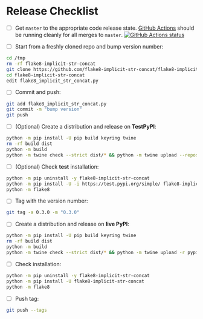 # Release Checklist

- [ ] Get `master` to the appropriate code release state.
      [GitHub Actions](https://github.com/flake8-implicit-str-concat/flake8-implicit-str-concat/actions)
      should be running cleanly for all merges to `master`.
      [![GitHub Actions status](https://github.com/flake8-implicit-str-concat/flake8-implicit-str-concat/workflows/Test/badge.svg)](https://github.com/flake8-implicit-str-concat/flake8-implicit-str-concat/actions)

* [ ] Start from a freshly cloned repo and bump version number:

```sh
cd /tmp
rm -rf flake8-implicit-str-concat
git clone https://github.com/flake8-implicit-str-concat/flake8-implicit-str-concat
cd flake8-implicit-str-concat
edit flake8_implicit_str_concat.py
```

- [ ] Commit and push:

```sh
git add flake8_implicit_str_concat.py
git commit -m "bump version"
git push
```

- [ ] (Optional) Create a distribution and release on **TestPyPI**:

```sh
python -m pip install -U pip build keyring twine
rm -rf build dist
python -m build
python -m twine check --strict dist/* && python -m twine upload --repository testpypi dist/*
```

- [ ] (Optional) Check **test** installation:

```sh
python -m pip uninstall -y flake8-implicit-str-concat
python -m pip install -U -i https://test.pypi.org/simple/ flake8-implicit-str-concat --extra-index-url https://pypi.org/simple --pre
python -m flake8
```

- [ ] Tag with the version number:

```sh
git tag -a 0.3.0 -m "0.3.0"
```

- [ ] Create a distribution and release on **live PyPI**:

```sh
python -m pip install -U pip build keyring twine
rm -rf build dist
python -m build
python -m twine check --strict dist/* && python -m twine upload -r pypi dist/*
```

- [ ] Check installation:

```sh
python -m pip uninstall -y flake8-implicit-str-concat
python -m pip install -U flake8-implicit-str-concat
python -m flake8
```

- [ ] Push tag:

```sh
git push --tags
```
